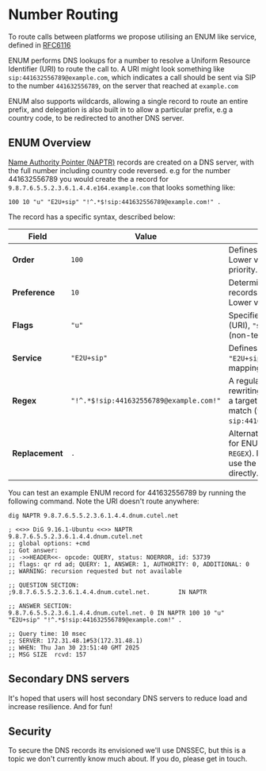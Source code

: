 # Number Routing

To route calls between platforms we propose utilising an ENUM like service, defined in [RFC6116](https://datatracker.ietf.org/doc/html/rfc6116)

ENUM performs DNS lookups for a number to resolve a Uniform Resource Identifier (URI) to route the call to. A URI might look something like `sip:441632556789@example.com`, which indicates a call should be sent via SIP to the number `441632556789`, on the server that reached at `example.com`

ENUM also supports wildcards, allowing a single record to route an entire prefix, and delegation is also built in to allow a particular prefix, e.g a country code, to be redirected to another DNS server.

## ENUM Overview

[Name Authority Pointer (NAPTR)](https://en.wikipedia.org/wiki/NAPTR_record) records are created on a DNS server, with the full number including country code reversed. e.g for the number 441632556789 you would create the a record for `9.8.7.6.5.5.2.3.6.1.4.4.e164.example.com` that looks something like:

`100 10 "u" "E2U+sip" "!^.*$!sip:441632556789@example.com!" .`

The record has a specific syntax, described below:

| **Field**       | **Value**  | **Explanation** |
|----------------|-----------|----------------|
| **Order**      | `100`     | Defines the processing order. Lower values have higher priority. |
| **Preference** | `10`      | Determines priority among records with the same `ORDER`. Lower values are preferred. |
| **Flags**      | `"u"`     | Specifies the record type: `"u"` (URI), `"s"` (SRV lookup), `"p"` (non-terminal processing). |
| **Service**    | `"E2U+sip"` | Defines the ENUM service `"E2U+sip"` (ENUM to SIP mapping). |
| **Regex**      | `"!^.*$!sip:441632556789@example.com!"` |  A regular expression for rewriting the ENUM query into a target URI. Rewrites any match (`^.*$`) to `sip:441632556789@example.com`. |
| **Replacement** | `.`       | Alternative domain (usually `.` for ENUM records using `REGEX`). No alternative domain; use the result of the Regex directly. |

You can test an example ENUM record for 441632556789 by running the following command. Note the URI doesn't route anywhere:

`dig NAPTR 9.8.7.6.5.5.2.3.6.1.4.4.dnum.cutel.net`

```
; <<>> DiG 9.16.1-Ubuntu <<>> NAPTR 9.8.7.6.5.5.2.3.6.1.4.4.dnum.cutel.net
;; global options: +cmd
;; Got answer:
;; ->>HEADER<<- opcode: QUERY, status: NOERROR, id: 53739
;; flags: qr rd ad; QUERY: 1, ANSWER: 1, AUTHORITY: 0, ADDITIONAL: 0
;; WARNING: recursion requested but not available

;; QUESTION SECTION:
;9.8.7.6.5.5.2.3.6.1.4.4.dnum.cutel.net.        IN NAPTR

;; ANSWER SECTION:
9.8.7.6.5.5.2.3.6.1.4.4.dnum.cutel.net. 0 IN NAPTR 100 10 "u" "E2U+sip" "!^.*$!sip:441632556789@example.com!" .

;; Query time: 10 msec
;; SERVER: 172.31.48.1#53(172.31.48.1)
;; WHEN: Thu Jan 30 23:51:40 GMT 2025
;; MSG SIZE  rcvd: 157
```

## Secondary DNS servers

It's hoped that users will host secondary DNS servers to reduce load and increase resilience. And for fun!

## Security 

To secure the DNS records its envisioned we'll use DNSSEC, but this is a topic we don't currently know much about. If you do, please get in touch.